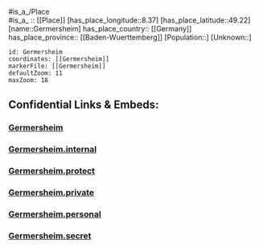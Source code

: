 ﻿---
location: [49.22,8.37] 
mapzoom: [7,12] 
mapmarker: city 
type: City
tags:
- geo/City


SpocWebEntityId: 30428
isDeleted: false
confidential: public

---
#is_a_/Place  
#is_a_ :: [[Place]] 
[has_place_longitude::8.37] 
[has_place_latitude::49.22] 
[name::Germersheim] 
has_place_country:: [[Germany]]  
has_place_province:: [[Baden-Wuerttemberg]] 
[Population::] 
[Unknown::] 


```leaflet
id: Germersheim
coordinates: [[Germersheim]] 
markerFile: [[Germersheim]] 
defaultZoom: 11 
maxZoom: 18
```


## Confidential Links & Embeds: 

### [Germersheim](/_public/Earth/Continent/Europe/Europe~Central/Germany/Germany~West/Rheinland-Pfalz/counties~RP/Germersheim/cities~Germersheim/Germersheim-city/City/Germersheim.md) 

### [Germersheim.internal](/_internal/Earth/Continent/Europe/Europe~Central/Germany/Germany~West/Rheinland-Pfalz/counties~RP/Germersheim/cities~Germersheim/Germersheim-city/City/Germersheim.internal.md) 

### [Germersheim.protect](/_protect/Earth/Continent/Europe/Europe~Central/Germany/Germany~West/Rheinland-Pfalz/counties~RP/Germersheim/cities~Germersheim/Germersheim-city/City/Germersheim.protect.md) 

### [Germersheim.private](/_private/Earth/Continent/Europe/Europe~Central/Germany/Germany~West/Rheinland-Pfalz/counties~RP/Germersheim/cities~Germersheim/Germersheim-city/City/Germersheim.private.md) 

### [Germersheim.personal](/_personal/Earth/Continent/Europe/Europe~Central/Germany/Germany~West/Rheinland-Pfalz/counties~RP/Germersheim/cities~Germersheim/Germersheim-city/City/Germersheim.personal.md) 

### [Germersheim.secret](/_secret/Earth/Continent/Europe/Europe~Central/Germany/Germany~West/Rheinland-Pfalz/counties~RP/Germersheim/cities~Germersheim/Germersheim-city/City/Germersheim.secret.md) 
